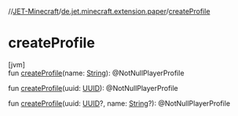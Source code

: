 //[JET-Minecraft](../../index.md)/[de.jet.minecraft.extension.paper](index.md)/[createProfile](create-profile.md)

# createProfile

[jvm]\
fun [createProfile](create-profile.md)(name: [String](https://kotlinlang.org/api/latest/jvm/stdlib/kotlin/-string/index.html)): @NotNullPlayerProfile

fun [createProfile](create-profile.md)(uuid: [UUID](https://docs.oracle.com/javase/8/docs/api/java/util/UUID.html)): @NotNullPlayerProfile

fun [createProfile](create-profile.md)(uuid: [UUID](https://docs.oracle.com/javase/8/docs/api/java/util/UUID.html)?, name: [String](https://kotlinlang.org/api/latest/jvm/stdlib/kotlin/-string/index.html)?): @NotNullPlayerProfile

